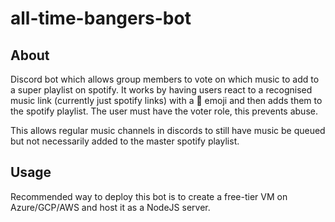 # all-time-bangers-bot

## About

Discord bot which allows group members to vote on which music to add to a super playlist on spotify. It works by having users react to a recognised music
link (currently just spotify links) with a 🐐 emoji and then
adds them to the spotify playlist. The user must have the voter role, this
prevents abuse.

This allows regular music channels
in discords to still have music be queued but not necessarily added to
the master spotify playlist.

## Usage

Recommended way to deploy this bot is to create a free-tier VM
on Azure/GCP/AWS and host it as a NodeJS server.